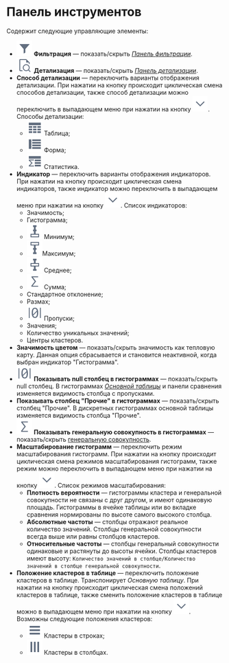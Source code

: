 # Панель инструментов

Содержит следующие управляющие элементы:

* ![Фильтрация](../../images/icons/toolbar-controls/filter_default.svg) **Фильтрация** — показать/скрыть [*Панель фильтрации*](./filter-panel.md).
* ![Детализация](../../images/icons/toolbar-controls/show-fast-viewer_default.svg) **Детализация** — показать/скрыть [*Панель детализации*](./details.md).
* **Способ детализации** — переключить варианты отображения детализации. При нажатии на кнопку происходит циклическая смена способов детализации, также способ детализации можно переключить в выпадающем меню при нажатии на кнопку ![Раскрыть](../../images/icons/toolbar-controls/down_default.svg). Способы детализации:
  * ![Таблица](../../images/icons/cube/detailing/browse_default.svg) Таблица;
  * ![Форма](../../images/icons/cube/detailing/form_default.svg) Форма;
  * ![Статистика](../../images/icons/cube/detailing/stat_default.svg) Статистика.
* **Индикатор** — переключить варианты отображения индикаторов. При нажатии на кнопку происходит циклическая смена индикаторов, также индикатор можно переключить в выпадающем меню при нажатии на кнопку ![Раскрыть](../../images/icons/toolbar-controls/down_default.svg). Список индикаторов:
  * Значимость;
  * Гистограмма;
  * ![Минимум](../../images/icons/toolbar-controls/min_default.svg) Минимум;
  * ![Максимум](../../images/icons/toolbar-controls/max_default.svg)Максимум;
  * ![Среднее](../../images/icons/toolbar-controls/avg_default.svg) Среднее;
  * ![Сумма](../../images/icons/toolbar-controls/sum_default.svg) Сумма;
  * Стандартное отклонение;
  * Размах;
  * ![Пропуски](../../images/icons/toolbar-controls/null-count_default.svg) Пропуски;
  * Значения;
  * Количество уникальных значений;
  * Центры кластеров.
* **Значимость цветом** — показать/скрыть значимость как тепловую карту. Данная опция сбрасывается и становится неактивной, когда выбран индикатор "Гистограмма".
* ![Показывать null столбец в гистограммах](../../images/icons/toolbar-controls/null-count_default.svg) **Показывать null столбец в гистограммах** — показать/скрыть null столбец. В гистограммах [*Основной таблицы*](./main-table.md) и панели сравнения изменяется видимость столбца с пропусками.
* **Показывать столбец "Прочие" в гистограммах** — показать/скрыть столбец "Прочие". В дискретных гистограммах основной таблицы изменяется видимость столбца "Прочие".
* ![Показывать генеральную совокупность в гистограммах](../../images/icons/toolbar-controls/sum_default.svg) **Показывать генеральную совокупность в гистограммах** — показать/скрыть [генеральную совокупность](https://wiki.loginom.ru/articles/general-population.html).
* **Масштабирование гистограмм** — переключить режим масштабирования гистограмм. При нажатии на кнопку происходит циклическая смена режимов масштабирования гистограмм, также режим можно переключить в выпадающем меню при нажатии на кнопку ![Раскрыть](../../images/icons/toolbar-controls/down_default.svg). Список режимов масштабирования:
  * **Плотность вероятности** — гистограммы кластера и генеральной совокупности не связаны с друг другом, и имеют одинаковую площадь. Гистограммы в ячейке таблицы или во вкладке сравнения нормированы по высоте самого высокого столбца.
  * **Абсолютные частоты** — столбцы отражают реальное количество значений. Столбцы генеральной совокупности всегда выше или равны столбцов кластеров.
  * **Относительные частоты** — столбцы генеральный совокупности одинаковые и растянуты до высоты ячейки. Столбцы кластеров имеют высоту: `Количество значений в столбце/Количество значений в столбце генеральной совокупности`.
* **Положение кластеров в таблице** — переключить положение кластеров в таблице. Транспонирует *Основную таблицу*. При нажатии на кнопку происходит циклическая смена положений кластеров в таблице, также сменить положение кластеров в таблице можно в выпадающем меню при нажатии на кнопку ![Раскрыть](../../images/icons/toolbar-controls/down_default.svg). Возможны следующие положения кластеров:
  * ![Кластеры в строках](../../images/icons/toolbar-controls/rows_default.svg) Кластеры в строках;
  * ![Кластеры в столбцах](../../images/icons/toolbar-controls/columns_default.svg) Кластеры в столбцах.
